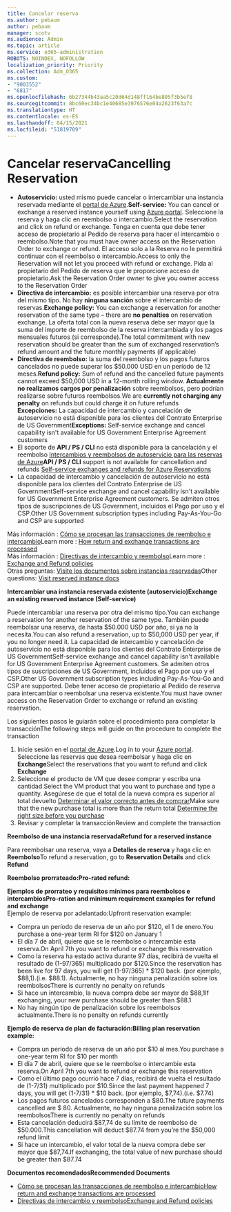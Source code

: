 ```yaml
---
title: Cancelar reserva
ms.author: pebaum
author: pebaum
manager: scotv
ms.audience: Admin
ms.topic: article
ms.service: o365-administration
ROBOTS: NOINDEX, NOFOLLOW
localization_priority: Priority
ms.collection: Adm_O365
ms.custom:
- "9003552"
- "6817"
ms.openlocfilehash: 6b27344b43aa5c20d64d148ff164be805f3b5ef8
ms.sourcegitcommit: 8bc60ec34bc1e40685e3976576e04a2623f63a7c
ms.translationtype: HT
ms.contentlocale: es-ES
ms.lasthandoff: 04/15/2021
ms.locfileid: "51819709"
---
```

# <a name="cancelling-reservation"></a><span data-ttu-id="6c04b-102">Cancelar reserva</span><span class="sxs-lookup"><span data-stu-id="6c04b-102">Cancelling Reservation</span></span>

- <span data-ttu-id="6c04b-103">**Autoservicio:** usted mismo puede cancelar o intercambiar una instancia reservada mediante el [portal de Azure](https://portal.azure.com/#blade/Microsoft_Azure_Reservations/ReservationsBrowseBlade).</span><span class="sxs-lookup"><span data-stu-id="6c04b-103">**Self-service:** You can cancel or exchange a reserved instance yourself using [Azure portal](https://portal.azure.com/#blade/Microsoft_Azure_Reservations/ReservationsBrowseBlade).</span></span> <span data-ttu-id="6c04b-104">Seleccione la reserva y haga clic en reembolso o intercambio.</span><span class="sxs-lookup"><span data-stu-id="6c04b-104">Select the reservation and click on refund or exchange.</span></span> <span data-ttu-id="6c04b-105">Tenga en cuenta que debe tener acceso de propietario al Pedido de reserva para hacer el intercambio o reembolso.</span><span class="sxs-lookup"><span data-stu-id="6c04b-105">Note that you must have owner access on the Reservation Order to exchange or refund.</span></span> <span data-ttu-id="6c04b-106">El acceso solo a la Reserva no le permitirá continuar con el reembolso o intercambio.</span><span class="sxs-lookup"><span data-stu-id="6c04b-106">Access to only the Reservation will not let you proceed with refund or exchange.</span></span> <span data-ttu-id="6c04b-107">Pida al propietario del Pedido de reserva que le proporcione acceso de propietario.</span><span class="sxs-lookup"><span data-stu-id="6c04b-107">Ask the Reservation Order owner to give you owner access to the Reservation Order</span></span>
- <span data-ttu-id="6c04b-108">**Directiva de intercambio:** es posible intercambiar una reserva por otra del mismo tipo. No hay **ninguna sanción** sobre el intercambio de reservas.</span><span class="sxs-lookup"><span data-stu-id="6c04b-108">**Exchange policy:** You can exchange a reservation for another reservation of the same type – there are **no penalties** on reservation exchange.</span></span> <span data-ttu-id="6c04b-109">La oferta total con la nueva reserva debe ser mayor que la suma del importe de reembolso de la reserva intercambiada y los pagos mensuales futuros (si corresponde).</span><span class="sxs-lookup"><span data-stu-id="6c04b-109">The total commitment with new reservation should be greater than the sum of exchanged reservation’s refund amount and the future monthly payments (if applicable)</span></span>
- <span data-ttu-id="6c04b-110">**Directiva de reembolso:** la suma del reembolso y los pagos futuros cancelados no puede superar los $50.000 USD en un período de 12 meses.</span><span class="sxs-lookup"><span data-stu-id="6c04b-110">**Refund policy:** Sum of refund and the cancelled future payments cannot exceed $50,000 USD in a 12-month rolling window.</span></span> <span data-ttu-id="6c04b-111">**Actualmente no realizamos cargos por penalización** sobre reembolsos, pero podrían realizarse sobre futuros reembolsos.</span><span class="sxs-lookup"><span data-stu-id="6c04b-111">We are **currently not charging any penalty** on refunds but could charge it on future refunds</span></span>  
    <span data-ttu-id="6c04b-112">**Excepciones:** La capacidad de intercambio y cancelación de autoservicio no está disponible para los clientes del Contrato Enterprise de US Government</span><span class="sxs-lookup"><span data-stu-id="6c04b-112">**Exceptions:** Self-service exchange and cancel capability isn't available for US Government Enterprise Agreement customers</span></span>
- <span data-ttu-id="6c04b-113">El soporte de **API / PS / CLI** no está disponible para la cancelación y el reembolso [Intercambios y reembolsos de autoservicio para las reservas de Azure](https://docs.microsoft.com/azure/cost-management-billing/reservations/exchange-and-refund-azure-reservations?WT.mc_id=Portal-Microsoft_Azure_Support)</span><span class="sxs-lookup"><span data-stu-id="6c04b-113">**API / PS / CLI** support is not available for cancellation and refunds [Self-service exchanges and refunds for Azure Reservations](https://docs.microsoft.com/azure/cost-management-billing/reservations/exchange-and-refund-azure-reservations?WT.mc_id=Portal-Microsoft_Azure_Support)</span></span>
- <span data-ttu-id="6c04b-114">La capacidad de intercambio y cancelación de autoservicio no está disponible para los clientes del Contrato Enterprise de US Government</span><span class="sxs-lookup"><span data-stu-id="6c04b-114">Self-service exchange and cancel capability isn't available for US Government Enterprise Agreement customers.</span></span> <span data-ttu-id="6c04b-115">Se admiten otros tipos de suscripciones de US Government, incluidos el Pago por uso y el CSP.</span><span class="sxs-lookup"><span data-stu-id="6c04b-115">Other US Government subscription types including Pay-As-You-Go and CSP are supported</span></span>

<span data-ttu-id="6c04b-116">Más información : [Cómo se procesan las transacciones de reembolso e intercambio](https://docs.microsoft.com/azure/billing/billing-azure-reservations-self-service-exchange-and-refund?WT.mc_id=Portal-Microsoft_Azure_Support#how-return-and-exchange-transactions-are-processed)</span><span class="sxs-lookup"><span data-stu-id="6c04b-116">Learn more : [How return and exchange transactions are processed](https://docs.microsoft.com/azure/billing/billing-azure-reservations-self-service-exchange-and-refund?WT.mc_id=Portal-Microsoft_Azure_Support#how-return-and-exchange-transactions-are-processed)</span></span>  
<span data-ttu-id="6c04b-117">Más información : [Directivas de intercambio y reembolso](https://docs.microsoft.com/azure/billing/billing-azure-reservations-self-service-exchange-and-refund?WT.mc_id=Portal-Microsoft_Azure_Support#exchange-policies)</span><span class="sxs-lookup"><span data-stu-id="6c04b-117">Learn more : [Exchange and Refund policies](https://docs.microsoft.com/azure/billing/billing-azure-reservations-self-service-exchange-and-refund?WT.mc_id=Portal-Microsoft_Azure_Support#exchange-policies)</span></span>  
<span data-ttu-id="6c04b-118">Otras preguntas: [Visite los documentos sobre instancias reservadas](https://docs.microsoft.com/azure/billing/billing-save-compute-costs-reservations?WT.mc_id=Portal-Microsoft_Azure_Support)</span><span class="sxs-lookup"><span data-stu-id="6c04b-118">Other questions: [Visit reserved instance docs](https://docs.microsoft.com/azure/billing/billing-save-compute-costs-reservations?WT.mc_id=Portal-Microsoft_Azure_Support)</span></span>

<span data-ttu-id="6c04b-119">**Intercambiar una instancia reservada existente (autoservicio)**</span><span class="sxs-lookup"><span data-stu-id="6c04b-119">**Exchange an existing reserved instance (Self-service)**</span></span>

<span data-ttu-id="6c04b-120">Puede intercambiar una reserva por otra del mismo tipo.</span><span class="sxs-lookup"><span data-stu-id="6c04b-120">You can exchange a reservation for another reservation of the same type.</span></span> <span data-ttu-id="6c04b-121">También puede reembolsar una reserva, de hasta $50.000 USD por año, si ya no la necesita.</span><span class="sxs-lookup"><span data-stu-id="6c04b-121">You can also refund a reservation, up to $50,000 USD per year, if you no longer need it.</span></span> <span data-ttu-id="6c04b-122">La capacidad de intercambio y cancelación de autoservicio no está disponible para los clientes del Contrato Enterprise de US Government</span><span class="sxs-lookup"><span data-stu-id="6c04b-122">Self-service exchange and cancel capability isn't available for US Government Enterprise Agreement customers.</span></span> <span data-ttu-id="6c04b-123">Se admiten otros tipos de suscripciones de US Government, incluidos el Pago por uso y el CSP.</span><span class="sxs-lookup"><span data-stu-id="6c04b-123">Other US Government subscription types including Pay-As-You-Go and CSP are supported.</span></span> <span data-ttu-id="6c04b-124">Debe tener acceso de propietario al Pedido de reserva para intercambiar o reembolsar una reserva existente.</span><span class="sxs-lookup"><span data-stu-id="6c04b-124">You must have owner access on the Reservation Order to exchange or refund an existing reservation.</span></span>

<span data-ttu-id="6c04b-125">Los siguientes pasos le guiarán sobre el procedimiento para completar la transacción</span><span class="sxs-lookup"><span data-stu-id="6c04b-125">The following steps will guide on the procedure to complete the transaction</span></span>

1. <span data-ttu-id="6c04b-126">Inicie sesión en el [portal de Azure](https://portal.azure.com/#blade/Microsoft_Azure_Reservations/ReservationsBrowseBlade).</span><span class="sxs-lookup"><span data-stu-id="6c04b-126">Log in to your [Azure portal](https://portal.azure.com/#blade/Microsoft_Azure_Reservations/ReservationsBrowseBlade).</span></span> <span data-ttu-id="6c04b-127">Seleccione las reservas que desea reembolsar y haga clic en **Exchange**</span><span class="sxs-lookup"><span data-stu-id="6c04b-127">Select the reservations that you want to refund and click **Exchange**</span></span>
2. <span data-ttu-id="6c04b-128">Seleccione el producto de VM que desee comprar y escriba una cantidad.</span><span class="sxs-lookup"><span data-stu-id="6c04b-128">Select the VM product that you want to purchase and type a quantity.</span></span> <span data-ttu-id="6c04b-129">Asegúrese de que el total de la nueva compra es superior al total devuelto [Determinar el valor correcto antes de comprar](https://docs.microsoft.com/azure/virtual-machines/windows/prepay-reserved-vm-instances?WT.mc_id=Portal-Microsoft_Azure_Support#determine-the-right-vm-size-before-you-buy)</span><span class="sxs-lookup"><span data-stu-id="6c04b-129">Make sure that the new purchase total is more than the return total [Determine the right size before you purchase](https://docs.microsoft.com/azure/virtual-machines/windows/prepay-reserved-vm-instances?WT.mc_id=Portal-Microsoft_Azure_Support#determine-the-right-vm-size-before-you-buy)</span></span>
3. <span data-ttu-id="6c04b-130">Revisar y completar la transacción</span><span class="sxs-lookup"><span data-stu-id="6c04b-130">Review and complete the transaction</span></span>

<span data-ttu-id="6c04b-131">**Reembolso de una instancia reservada**</span><span class="sxs-lookup"><span data-stu-id="6c04b-131">**Refund for a reserved instance**</span></span>

<span data-ttu-id="6c04b-132">Para reembolsar una reserva, vaya a **Detalles de reserva** y haga clic en **Reembolso**</span><span class="sxs-lookup"><span data-stu-id="6c04b-132">To refund a reservation, go to **Reservation Details** and click **Refund**</span></span>

<span data-ttu-id="6c04b-133">**Reembolso prorrateado:**</span><span class="sxs-lookup"><span data-stu-id="6c04b-133">**Pro-rated refund:**</span></span>

<span data-ttu-id="6c04b-134">**Ejemplos de prorrateo y requisitos mínimos para reembolsos e intercambios**</span><span class="sxs-lookup"><span data-stu-id="6c04b-134">**Pro-ration and minimum requirement examples for refund and exchange**</span></span>  
<span data-ttu-id="6c04b-135">Ejemplo de reserva por adelantado:</span><span class="sxs-lookup"><span data-stu-id="6c04b-135">Upfront reservation example:</span></span>

- <span data-ttu-id="6c04b-136">Compra un período de reserva de un año por $120, el 1 de enero.</span><span class="sxs-lookup"><span data-stu-id="6c04b-136">You purchase a one-year term RI for $120 on January 1</span></span>
- <span data-ttu-id="6c04b-137">El día 7 de abril, quiere que se le reembolse o intercambie esta reserva.</span><span class="sxs-lookup"><span data-stu-id="6c04b-137">On April 7th you want to refund or exchange this reservation</span></span>
- <span data-ttu-id="6c04b-138">Como la reserva ha estado activa durante 97 días, recibirá de vuelta el resultado de (1-97/365) multiplicado por $120.</span><span class="sxs-lookup"><span data-stu-id="6c04b-138">Since the reservation has been live for 97 days, you will get (1-97/365) \* $120 back.</span></span> <span data-ttu-id="6c04b-139">(por ejemplo, $88,1).</span><span class="sxs-lookup"><span data-stu-id="6c04b-139">(i.e. $88.1).</span></span> <span data-ttu-id="6c04b-140">Actualmente, no hay ninguna penalización sobre los reembolsos</span><span class="sxs-lookup"><span data-stu-id="6c04b-140">There is currently no penalty on refunds</span></span>
- <span data-ttu-id="6c04b-141">Si hace un intercambio, la nueva compra debe ser mayor de $88,1</span><span class="sxs-lookup"><span data-stu-id="6c04b-141">If exchanging, your new purchase should be greater than $88.1</span></span>
- <span data-ttu-id="6c04b-142">No hay ningún tipo de penalización sobre los reembolsos actualmente.</span><span class="sxs-lookup"><span data-stu-id="6c04b-142">There is no penalty on refunds currently</span></span>

<span data-ttu-id="6c04b-143">**Ejemplo de reserva de plan de facturación:**</span><span class="sxs-lookup"><span data-stu-id="6c04b-143">**Billing plan reservation example:**</span></span>

- <span data-ttu-id="6c04b-144">Compra un período de reserva de un año por $10 al mes.</span><span class="sxs-lookup"><span data-stu-id="6c04b-144">You purchase a one-year term RI for $10 per month</span></span>
- <span data-ttu-id="6c04b-145">El día 7 de abril, quiere que se le reembolse o intercambie esta reserva.</span><span class="sxs-lookup"><span data-stu-id="6c04b-145">On April 7th you want to refund or exchange this reservation</span></span>
- <span data-ttu-id="6c04b-146">Como el último pago ocurrió hace 7 días, recibirá de vuelta el resultado de (1-7/31) multiplicado por $10.</span><span class="sxs-lookup"><span data-stu-id="6c04b-146">Since the last payment happened 7 days, you will get (1-7/31) \* $10 back.</span></span> <span data-ttu-id="6c04b-147">(por ejemplo, $7,74).</span><span class="sxs-lookup"><span data-stu-id="6c04b-147">(i.e. $7.74)</span></span>
- <span data-ttu-id="6c04b-148">Los pagos futuros cancelados corresponden a $80.</span><span class="sxs-lookup"><span data-stu-id="6c04b-148">The future payments cancelled are $ 80.</span></span> <span data-ttu-id="6c04b-149">Actualmente, no hay ninguna penalización sobre los reembolsos</span><span class="sxs-lookup"><span data-stu-id="6c04b-149">There is currently no penalty on refunds</span></span>
- <span data-ttu-id="6c04b-150">Esta cancelación deducirá $87,74 de su límite de reembolso de $50.000.</span><span class="sxs-lookup"><span data-stu-id="6c04b-150">This cancellation will deduct $87.74 from you’re the $50,000 refund limit</span></span>
- <span data-ttu-id="6c04b-151">Si hace un intercambio, el valor total de la nueva compra debe ser mayor que $87,74.</span><span class="sxs-lookup"><span data-stu-id="6c04b-151">If exchanging, the total value of new purchase should be greater than $87.74</span></span>

<span data-ttu-id="6c04b-152">**Documentos recomendados**</span><span class="sxs-lookup"><span data-stu-id="6c04b-152">**Recommended Documents**</span></span>

- [<span data-ttu-id="6c04b-153">Cómo se procesan las transacciones de reembolso e intercambio</span><span class="sxs-lookup"><span data-stu-id="6c04b-153">How return and exchange transactions are processed</span></span>](https://docs.microsoft.com/azure/billing/billing-azure-reservations-self-service-exchange-and-refund?WT.mc_id=Portal-Microsoft_Azure_Support#how-return-and-exchange-transactions-are-processed)
- [<span data-ttu-id="6c04b-154">Directivas de intercambio y reembolso</span><span class="sxs-lookup"><span data-stu-id="6c04b-154">Exchange and Refund policies</span></span>](https://docs.microsoft.com/azure/billing/billing-azure-reservations-self-service-exchange-and-refund?WT.mc_id=Portal-Microsoft_Azure_Support#exchange-policies)